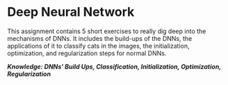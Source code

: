 # Deep Neural Network

This assignment contains 5 short exercises to really dig deep into the mechanisms of DNNs. It includes the build-ups of the DNNs, the applications of
it to classify cats in the images, the initialization, optimization, and regularization steps for normal DNNs.

***Knowledge: DNNs' Build Ups, Classification, Initialization, Optimization, Regularization***
